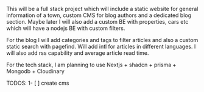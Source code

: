 This will be a full stack project which will include a static website for general information of a town, custom CMS for blog authors and a dedicated blog section.
Maybe later I will also add a custom BE with properties, cars etc which will have a nodejs BE with custom filters.

For the blog I will add categories and tags to filter articles and also a custom static search with pagefind.
Will add intl for articles in different languages.
I will also add rss capability and average article read time.

For the tech stack, I am planning to use Nextjs + shadcn + prisma + Mongodb + Cloudinary

TODOS:
1- [ ] create cms

